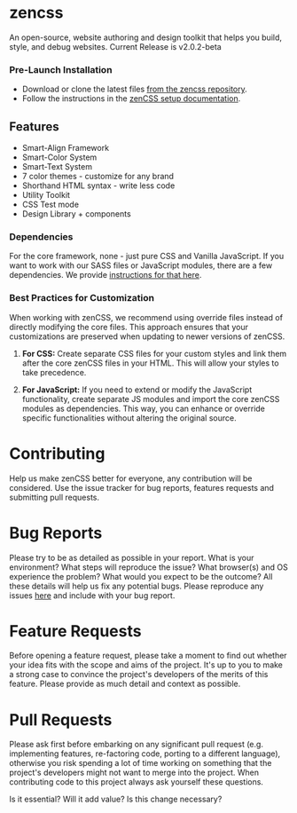 # zencss

An open-source, website authoring and design toolkit that helps you build,
style, and debug websites. Current Release is v2.0.2-beta

### Pre-Launch Installation

-   Download or clone the latest files
    [from the zencss repository](https://github.com/zen-solutions/zencss).
-   Follow the instructions in the
    [zenCSS setup documentation](https://zencss.com/docs/help-desk/installation.html).

## Features

-   Smart-Align Framework
-   Smart-Color System
-   Smart-Text System
-   7 color themes - customize for any brand
-   Shorthand HTML syntax - write less code
-   Utility Toolkit
-   CSS Test mode
-   Design Library + components

### Dependencies

For the core framework, none - just pure CSS and Vanilla JavaScript. If you want
to work with our SASS files or JavaScript modules, there are a few dependencies.
We provide
[instructions for that here](https://zencss.com/docs/help-desk/installation-source.html).

### Best Practices for Customization

When working with zenCSS, we recommend using override files instead of directly
modifying the core files. This approach ensures that your customizations are
preserved when updating to newer versions of zenCSS.

1. **For CSS:** Create separate CSS files for your custom styles and link them
   after the core zenCSS files in your HTML. This will allow your styles to take
   precedence.

2. **For JavaScript:** If you need to extend or modify the JavaScript
   functionality, create separate JS modules and import the core zenCSS modules
   as dependencies. This way, you can enhance or override specific
   functionalities without altering the original source.

# Contributing

Help us make zenCSS better for everyone, any contribution will be considered.
Use the issue tracker for bug reports, features requests and submitting pull
requests.

# Bug Reports

Please try to be as detailed as possible in your report. What is your
environment? What steps will reproduce the issue? What browser(s) and OS
experience the problem? What would you expect to be the outcome? All these
details will help us fix any potential bugs. Please reproduce any issues
[here](https://codepen.io/ScrmSe4L6/pen/ExrQRdE) and include with your bug
report.

# Feature Requests

Before opening a feature request, please take a moment to find out whether your
idea fits with the scope and aims of the project. It's up to you to make a
strong case to convince the project's developers of the merits of this feature.
Please provide as much detail and context as possible.

# Pull Requests

Please ask first before embarking on any significant pull request (e.g.
implementing features, re-factoring code, porting to a different language),
otherwise you risk spending a lot of time working on something that the
project's developers might not want to merge into the project. When contributing
code to this project always ask yourself these questions.

Is it essential? Will it add value? Is this change necessary?
